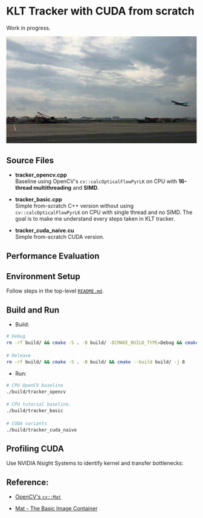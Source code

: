 # KLT Tracker with CUDA from scratch

Work in progress.

![Video Comparison](tracker_cuda_naive.gif)

## Source Files

- **tracker_opencv.cpp**  
  Baseline using OpenCV's `cv::calcOpticalFlowPyrLK` on CPU with **16-thread multithreading** and **SIMD**.

- **tracker_basic.cpp**  
  Simple from-scratch C++ version without using `cv::calcOpticalFlowPyrLK` on CPU with single thread and no SIMD. The goal is to make me understand every steps taken in KLT tracker.

- **tracker_cuda_naive.cu**  
  Simple from-scratch CUDA version.

## Performance Evaluation


## Environment Setup

Follow steps in the top-level [`README.md`](https://github.com/lionlai1989/GPU_Programming_Specialization).

## Build and Run

- Build:
```bash
# Debug
rm -rf build/ && cmake -S . -B build/ -DCMAKE_BUILD_TYPE=Debug && cmake --build build/ -j 8

# Release
rm -rf build/ && cmake -S . -B build/ && cmake --build build/ -j 8
```

- Run:
```bash
# CPU OpenCV baseline
./build/tracker_opencv

# CPU tutorial baseline. 
./build/tracker_basic

# CUDA variants
./build/tracker_cuda_naive

```


## Profiling CUDA

Use NVIDIA Nsight Systems to identify kernel and transfer bottlenecks:


## Reference:

- [OpenCV's `cv::Mat`](https://docs.opencv.org/4.x/d3/d63/classcv_1_1Mat.html)

- [Mat - The Basic Image Container](https://docs.opencv.org/4.x/d6/d6d/tutorial_mat_the_basic_image_container.html)
